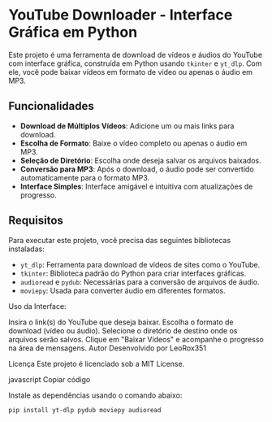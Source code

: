 # YouTube Downloader - Interface Gráfica em Python

Este projeto é uma ferramenta de download de vídeos e áudios do YouTube com interface gráfica, construída em Python usando `tkinter` e `yt_dlp`. Com ele, você pode baixar vídeos em formato de vídeo ou apenas o áudio em MP3.

## Funcionalidades

- **Download de Múltiplos Vídeos**: Adicione um ou mais links para download.
- **Escolha de Formato**: Baixe o vídeo completo ou apenas o áudio em MP3.
- **Seleção de Diretório**: Escolha onde deseja salvar os arquivos baixados.
- **Conversão para MP3**: Após o download, o áudio pode ser convertido automaticamente para o formato MP3.
- **Interface Simples**: Interface amigável e intuitiva com atualizações de progresso.

## Requisitos

Para executar este projeto, você precisa das seguintes bibliotecas instaladas:

- `yt_dlp`: Ferramenta para download de vídeos de sites como o YouTube.
- `tkinter`: Biblioteca padrão do Python para criar interfaces gráficas.
- `audioread` e `pydub`: Necessárias para a conversão de arquivos de áudio.
- `moviepy`: Usada para converter áudio em diferentes formatos.

Uso da Interface:

Insira o link(s) do YouTube que deseja baixar.
Escolha o formato de download (vídeo ou áudio).
Selecione o diretório de destino onde os arquivos serão salvos.
Clique em "Baixar Vídeos" e acompanhe o progresso na área de mensagens.
Autor
Desenvolvido por LeoRox351

Licença
Este projeto é licenciado sob a MIT License.

javascript
Copiar código


Instale as dependências usando o comando abaixo:
```bash
pip install yt-dlp pydub moviepy audioread

